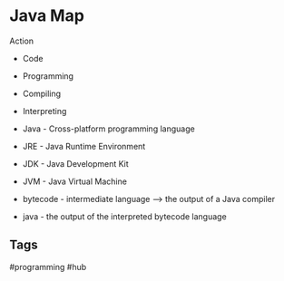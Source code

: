 # Java Map

Action  
* Code  
* Programming  
* Compiling  
* Interpreting  

* Java - Cross-platform programming language
* JRE - Java Runtime Environment
* JDK - Java Development Kit  
* JVM - Java Virtual Machine
* bytecode - intermediate language --> the output of a Java compiler  
* java - the output of the interpreted bytecode language  


## Tags
#programming #hub
